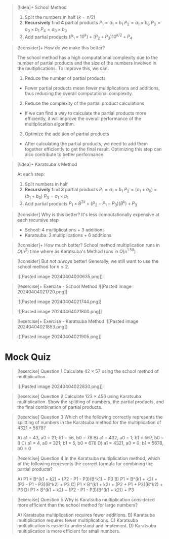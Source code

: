 

> [!idea]+ School Method
>
> 1. Split the numbers in half $(k = n/2)$
> 2. **Recursively** find **4** partial products
> 	$P_1 = a_1 \times b_1$
> 	$P_2 = a_1 \times b_0$
> 	$P_3 = a_0 \times b_1$
> 	$P_4 = a_0 \times b_0$
> 3. Add partial products $(P_1 \times 10^k)+(P_2 + P_3)10^{k/2} + P_4$


> [!consider]+ How do we make this better?
>
> The school method has a high computational complexity due to the number of partial products and the size of the numbers involved in the multiplications. To improve this, we can:
>
> 1. Reduce the number of partial products
> 	- Fewer partial products mean fewer multiplications and additions, thus reducing the overall computational complexity.
> 2. Reduce the complexity of the partial product calculations
> 	- If we can find a way to calculate the partial products more efficiently, it will improve the overall performance of the multiplication algorithm.
> 3. Optimize the addition of partial products
> 	- After calculating the partial products, we need to add them together efficiently to get the final result. Optimizing this step can also contribute to better performance.


> [!idea]+ Karatsuba's Method
>
> At each step:
> 1. Split numbers in half
> 2. **Recursively** find **3** partial products
> 	$P_1 = a_1 \times b_1$
> 	$P_2 = (a_1 + a_0) \times (b_1 + b_0)$
> 	$P_3 = a_1 \times b_1$
> 3. Add partial products
> 	$P_1 \times B^{2k} + (P_2 - P_1 - P_3)(B^k) + P_3$

> [!consider] Why is this better?
> It's less computationally expensive at each recursive step
> - School: 4 multiplications + 3 additions
> - Karatsuba: 3 multiplications + 6 additions

> [!consider]+ How much better?
> School method multiplication runs in $O(n^2)$ time where as Karatsuba's Method runs in $O(n^{1.58})$

> [!consider] But *not always* better!
> Generally, we still want to use the school method for $n \le 2$.  
> 
> ![[Pasted image 20240404000635.png]]



> [!exercise]+ Exercise - School Method
> ![[Pasted image 20240404021720.png]]
> 
> ![[Pasted image 20240404021744.png]]
> 
> ![[Pasted image 20240404021800.png]]


> [!exercise]+ Exercise - Karatsuba Method
> ![[Pasted image 20240404021853.png]]
> 
> ![[Pasted image 20240404021905.png]]

# Mock Quiz

> [!exercise] Question 1
> Calculate 42 × 57 using the school method of multiplication.
> 
> ![[Pasted image 20240404022830.png]]



> [!exercise] Question 2
> Calculate 123 × 456 using Karatsuba multiplication. Show the splitting of numbers, the partial products, and the final combination of partial products.

> [!exercise] Question 3
> Which of the following correctly represents the splitting of numbers in the Karatsuba method for the multiplication of 4321 × 5678?
>
> A) a1 = 43, a0 = 21; b1 = 56, b0 = 78
> B) a1 = 432, a0 = 1; b1 = 567, b0 = 8
> C) a1 = 4, a0 = 321; b1 = 5, b0 = 678
> D) a1 = 4321, a0 = 0; b1 = 5678, b0 = 0

> [!exercise] Question 4
> In the Karatsuba multiplication method, which of the following represents the correct formula for combining the partial products?
>
> A) P1 × B^(k1 + k2) + (P2 - P1 - P3)(B^k1) + P3
> B) P1 × B^(k1 + k2) + (P2 - P1 - P3)(B^k2) + P3
> C) P1 × B^(k1 + k2) + (P2 + P1 + P3)(B^k2) + P3
> D) P1 × B^(k1 + k2) + (P2 - P1 - P3)(B^(k1 + k2)) + P3

> [!exercise] Question 5
> Why is Karatsuba multiplication considered more efficient than the school method for large numbers?
>
> A) Karatsuba multiplication requires fewer additions.
> B) Karatsuba multiplication requires fewer multiplications.
> C) Karatsuba multiplication is easier to understand and implement.
> D) Karatsuba multiplication is more efficient for small numbers.




